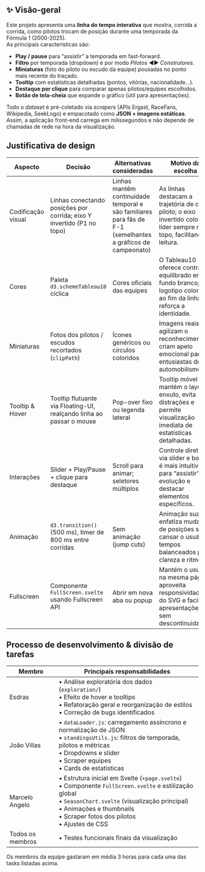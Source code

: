 ## ✨ Visão-geral

Este projeto apresenta uma **linha do tempo interativa** que mostra, corrida a corrida, como pilotos trocam de posição durante uma temporada da Fórmula 1 (2000-2025).  
As principais características são:

* **Play / pause** para “assistir” a temporada em fast-forward.  
* **Filtro** por temporada (dropdown) e por modo *Pilotos ◄► Construtores*.  
* **Miniaturas** (foto do piloto ou escudo da equipe) pousadas no ponto mais recente do traçado.  
* **Tooltip** com estatísticas detalhadas (pontos, vitórias, nacionalidade…).  
* **Destaque por clique** para comparar apenas pilotos/equipes escolhidos.  
* **Botão de tela-cheia** que expande o gráfico (útil para apresentações).

Todo o _dataset_ é pré-coletado via *scrapers* (APIs Ergast, RaceFans, Wikipedia, SeekLogo) e empacotado como **JSON + imagens estáticas**. Assim, a aplicação front-end carrega em milissegundos e não depende de chamadas de rede na hora da visualização.

## Justificativa de design

| Aspecto                | Decisão                                                                                  | Alternativas consideradas                                                                                   | Motivo da escolha                                                                                                  |
|------------------------|------------------------------------------------------------------------------------------|-------------------------------------------------------------------------------------------------------------|--------------------------------------------------------------------------------------------------------------------|
| Codificação visual     | Linhas conectando posições por corrida; eixo Y invertido (P1 no topo)                    | Linhas mantêm continuidade temporal e são familiares para fãs de F-1 (semelhantes a gráficos de campeonato) | As linhas destacam a trajetória de cada piloto; o eixo invertido coloca o líder sempre no topo, facilitando a leitura. |
| Cores                  | Paleta `d3.schemeTableau10` cíclica                                                      | Cores oficiais das equipes                                                                                  | O Tableau10 oferece contraste equilibrado em fundo branco; o logotipo colorido ao fim da linha reforça a identidade. |
| Miniaturas             | Fotos dos pilotos / escudos recortados (`clipPath`)                                      | Ícones genéricos ou círculos coloridos                                                                      | Imagens reais agilizam o reconhecimento e criam apelo emocional para entusiastas do automobilismo.                |
| Tooltip & Hover        | Tooltip flutuante via Floating-UI, realçando linha ao passar o mouse                     | Pop-over fixo ou legenda lateral                                                                             | Tooltip móvel mantém o layout enxuto, evita distrações e permite visualização imediata de estatísticas detalhadas. |
| Interações             | Slider + Play/Pause + clique para destaque                                               | Scroll para animar; seletores múltiplos                                                                      | Controle direto via slider e botões é mais intuitivo para “assistir” à evolução e destacar elementos específicos. |
| Animação               | `d3.transition()` (500 ms), timer de 800 ms entre corridas                              | Sem animação (jump cuts)                                                                                    | Animação suave enfatiza mudança de posições sem cansar o usuário; tempos balanceados para clareza e ritmo.        |
| Fullscreen             | Componente `FullScreen.svelte` usando Fullscreen API                                     | Abrir em nova aba ou popup                                                                                  | Mantém o usuário na mesma página, aproveita responsividade do SVG e facilita apresentações sem descontinuidades.  |

## Processo de desenvolvimento & divisão de tarefas

| Membro            | Principais responsabilidades                                                                                                                                                    |
|-------------------|----------------------------------------------------------------------------------------------------------------------------------------------------------------------------------|
| Esdras            | • Análise exploratória dos dados (`exploration/`)<br>• Efeito de hover e tooltips<br>• Refatoração geral e reorganização de estilos<br>• Correção de bugs identificados            |
| João Villas       | • `dataLoader.js`: carregamento assíncrono e normalização de JSON<br>• `standingsUtils.js`: filtros de temporada, pilotos e métricas<br>• Dropdowns e slider<br>• Scraper equipes<br>• Cards de estatísticas |
| Marcelo Angelo    | • Estrutura inicial em Svelte (`+page.svelte`)<br>• Componente `FullScreen.svelte` e estilização global<br>• `SeasonChart.svelte` (visualização principal)<br>• Animações e thumbnails<br>• Scraper fotos dos pilotos<br>• Ajustes de CSS |
| Todos os membros  | • Testes funcionais finais da visualização |

Os membros da equipe gastaram em média 3 horas para cada uma das tasks listadas acima.
